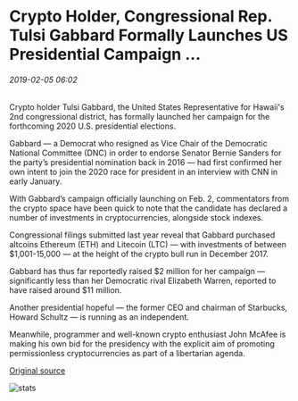 # Crypto Holder, Congressional Rep. Tulsi Gabbard Formally Launches US Presidential Campaign ...

###### 2019-02-05 06:02

Crypto holder Tulsi Gabbard, the United States Representative for Hawaii's 2nd congressional district, has formally launched her campaign for the forthcoming 2020 U.S. presidential elections.

Gabbard — a Democrat who resigned as Vice Chair of the Democratic National Committee (DNC) in order to endorse Senator Bernie Sanders for the party’s presidential nomination back in 2016 — had first confirmed her own intent to join the 2020 race for president in an interview with CNN in early January.

With Gabbard’s campaign officially launching on Feb. 2, commentators from the crypto space have been quick to note that the candidate has declared a number of investments in cryptocurrencies, alongside stock indexes.

Congressional filings submitted last year reveal that Gabbard purchased altcoins Ethereum (ETH) and Litecoin (LTC) — with investments of between $1,001-15,000 — at the height of the crypto bull run in December 2017.

Gabbard has thus far reportedly raised $2 million for her campaign — significantly less than her Democratic rival Elizabeth Warren, reported to have raised around $11 million.

Another presidential hopeful — the former CEO and chairman of Starbucks, Howard Schultz — is running as an independent.

Meanwhile, programmer and well-known crypto enthusiast John McAfee is making his own bid for the presidency with the explicit aim of promoting permissionless cryptocurrencies as part of a libertarian agenda.

[Original source](https://cointelegraph.com/news/crypto-holder-congressional-rep-tulsi-gabbard-formally-launches-us-presidential-campaign)

![stats](https://c.statcounter.com/11760860/0/a89fa40b/1/ "stats")